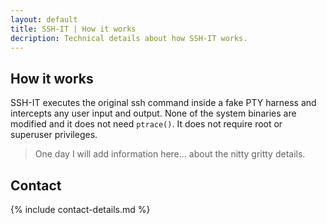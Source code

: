 ```yaml
---
layout: default
title: SSH-IT | How it works
decription: Technical details about how SSH-IT works.
---
```


## How it works

SSH-IT executes the original ssh command inside a fake PTY harness and intercepts any user input and output. None of the system binaries are modified and it does not need `ptrace()`. It does not require root or superuser privileges.

> One day I will add information here... about the nitty gritty details.

## Contact

{% include contact-details.md %}
